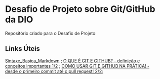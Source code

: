 # Desafio de Projeto sobre Git/GitHub da DIO 
Repositório criado para o Desafio de Projeto 

## Links Úteis
[Sintaxe_Basica_Markdown](https://www.markdownguide.org/basic-syntax/) ;
[O QUE É GIT E GITHUB? - definição e conceitos importantes 1/2](https://www.youtube.com/watch?v=DqTITcMq68k) ;
[COMO USAR GIT E GITHUB NA PRÁTICA! - desde o primeiro commit até o pull request! 2/2](https://www.youtube.com/watch?v=UBAX-13g8OM);
